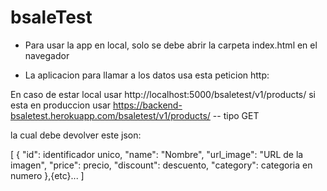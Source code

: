 # bsaleTest

- Para usar la app en local, solo se debe abrir la carpeta index.html en el navegador

- La aplicacion para llamar a los datos usa esta peticion http:

En caso de estar local usar http://localhost:5000/bsaletest/v1/products/
si esta en produccion usar https://backend-bsaletest.herokuapp.com/bsaletest/v1/products/ -- tipo GET

la cual debe devolver este json: 

[
    {
        "id": identificador unico,
        "name": "Nombre",
        "url_image": "URL de la imagen",
        "price": precio,
        "discount": descuento,
        "category": categoria en numero
    },{etc}...
]
